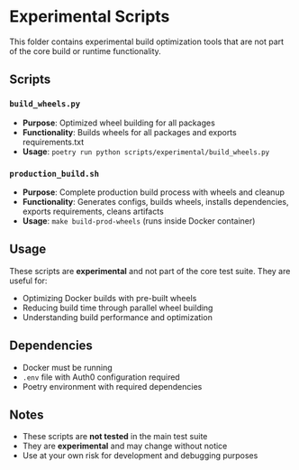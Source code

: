 # Experimental Scripts

This folder contains experimental build optimization tools that are not part of the core build or runtime functionality.

## Scripts

### `build_wheels.py`
- **Purpose**: Optimized wheel building for all packages
- **Functionality**: Builds wheels for all packages and exports requirements.txt
- **Usage**: `poetry run python scripts/experimental/build_wheels.py`

### `production_build.sh`
- **Purpose**: Complete production build process with wheels and cleanup
- **Functionality**: Generates configs, builds wheels, installs dependencies, exports requirements, cleans artifacts
- **Usage**: `make build-prod-wheels` (runs inside Docker container)

## Usage

These scripts are **experimental** and not part of the core test suite. They are useful for:

- Optimizing Docker builds with pre-built wheels
- Reducing build time through parallel wheel building
- Understanding build performance and optimization

## Dependencies

- Docker must be running
- `.env` file with Auth0 configuration required
- Poetry environment with required dependencies

## Notes

- These scripts are **not tested** in the main test suite
- They are **experimental** and may change without notice
- Use at your own risk for development and debugging purposes 